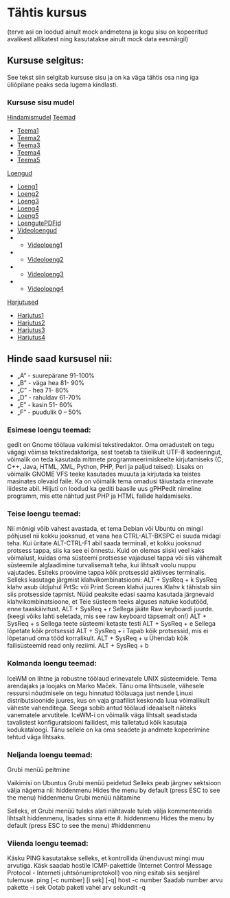 # Tähtis kursus 
(terve asi on loodud ainult mock andmetena ja kogu sisu on kopeeritud avalikest allikatest ning kasutatakse ainult mock data eesmärgil)
## Kursuse selgitus:

See tekst siin selgitab kursuse sisu ja on ka väga tähtis osa ning iga üliõpilane peaks seda lugema kindlasti.

### Kursuse sisu mudel

[Hindamismudel](https://github.com/urmas-villem/MockRepo/tree/main/Hindamismudel)
[Teemad](https://github.com/urmas-villem/tluhk_MockRepo/tree/main/Teemad)
- [Teema1](https://github.com/urmas-villem/tluhk_MockRepo/blob/main/Teemad/Teema1.md)
- [Teema2](https://github.com/urmas-villem/tluhk_MockRepo/blob/main/Teemad/Teema2.md)
- [Teema3](https://github.com/urmas-villem/tluhk_MockRepo/blob/main/Teemad/Teema3.md)
- [Teema4](https://github.com/urmas-villem/tluhk_MockRepo/blob/main/Teemad/Teema4.md)
- [Teema5](https://github.com/urmas-villem/tluhk_MockRepo/blob/main/Teemad/Teema5.md)

[Loengud](https://github.com/urmas-villem/tluhk_MockRepo/tree/main/Loengud)
- [Loeng1](https://github.com/urmas-villem/tluhk_MockRepo/blob/main/Loengud/Loeng1/loeng.md)
- [Loeng2](https://github.com/urmas-villem/tluhk_MockRepo/blob/main/Loengud/Loeng2/loeng.md)
- [Loeng3](https://github.com/urmas-villem/tluhk_MockRepo/blob/main/Loengud/Loeng3/Loeng.md)
- [Loeng4](https://github.com/urmas-villem/tluhk_MockRepo/blob/main/Loengud/Loeng4/Loeng.md)
- [Loeng5](https://github.com/urmas-villem/tluhk_MockRepo/blob/main/Loengud/Loeng5/Loeng.md)
- [LoengutePDFid](https://github.com/urmas-villem/tluhk_MockRepo/blob/main/Loengud/LoengutePDFid)
- [Videoloengud](https://github.com/urmas-villem/tluhk_MockRepo/blob/main/Loengud/Video%20Loengud)
- - [Videoloeng1](https://github.com/urmas-villem/tluhk_MockRepo/blob/main/Loengud/Video%20Loengud/Videoloeng%201.md)
- - [Videoloeng2](https://github.com/urmas-villem/tluhk_MockRepo/blob/main/Loengud/Video%20Loengud/Videoloeng%202.md)
- - [Videoloeng3](https://github.com/urmas-villem/tluhk_MockRepo/blob/main/Loengud/Video%20Loengud/Videoloeng%203.md)
- - [Videoloeng4](https://github.com/urmas-villem/tluhk_MockRepo/blob/main/Loengud/Video%20Loengud/Videoloeng%204.md)

[Harjutused](https://github.com/urmas-villem/tluhk_MockRepo/tree/main/Harjutused)
- [Harjutus1](https://github.com/urmas-villem/tluhk_MockRepo/blob/main/Harjutused/Harjutus1.md)
- [Harjutus2](https://github.com/urmas-villem/tluhk_MockRepo/blob/main/Harjutused/Harjutus2.md)
- [Harjutus3](https://github.com/urmas-villem/tluhk_MockRepo/blob/main/Harjutused/Harjutus3.md)
- [Harjutus4](https://github.com/urmas-villem/tluhk_MockRepo/blob/main/Harjutused/Harjutus4.md)

## Hinde saad kursusel nii:

* „A” - suurepärane 91-100%
* „B” - väga hea 81- 90%
* „C” - hea 71- 80%
* „D” - rahuldav 61-70%
* „E” - kasin 51- 60%
* „F” - puudulik 0 – 50%

### Esimese loengu teemad:

gedit on Gnome töölaua vaikimisi tekstiredaktor. 
Oma omadustelt on tegu vägagi võimsa tekstiredaktoriga, sest toetab ta täielikult UTF-8 kodeeringut, võimalik on teda kasutada mitmete programmeerimiskeelte kirjutamiseks (C, C++, Java, HTML, XML, Python, PHP, Perl ja paljud teised). 
Lisaks on võimalik GNOME VFS teeke kasutades muuuta ja kirjutada ka teistes masinates olevaid faile. Ka on võimalik tema omadusi täiustada erinevate liideste abil. Hiljuti on loodud ka gediti baasile uus gPHPedit nimeline programm, mis ette nähtud just PHP ja HTML failide haldamiseks.

### Teise loengu teemad:

Nii mõnigi võib vahest avastada, et tema Debian või Ubuntu on mingil põhjusel nii kokku jooksnud, et vana hea CTRL-ALT-BKSPC ei suuda midagi teha. Kui üritate ALT-CTRL-F1 abil saada terminali, et kokku jooksnud protsess tappa, siis ka see ei õnnestu. Kuid on olemas siiski veel kaks võimalust, kuidas oma süsteemi protsesse vajadusel tappa või siis vähemalt süsteemile alglaadimine turvalisemalt teha, kui lihtsalt voolu nuppu vajutades.
Esiteks proovime tappa kõik protsessid aktiivses terminalis. Selleks kasutage järgmist klahvikombinatsiooni: ALT + SysReq + k
SysReq klahv asub üldjuhul PrtSc või Print Screen klahvi juures.Klahv k tähistab siin siis protsesside tapmist.
Nüüd peaksite edasi saama kasutada järgnevaid klahvikombinatsioone, et Teie süsteem teeks alguses natuke kodutööd, enne taaskäivitust.
ALT + SysReq + r
Sellega jääte Raw keyboardi juurde. (keegi võiks lahti seletada, mis see raw keyboard täpsemalt on!)
ALT + SysReq + s
Sellega teete süsteemi ketaste testi
ALT + SysReq + e
Sellega lõpetate kõik protsessid
ALT + SysReq + i
Tapab kõik protsessid, mis ei lõpetanud oma tööd korralikult.
ALT + SysReq + u
Ühendab kõik failisüsteemid read only reziimi.
ALT + SysReq + b

### Kolmanda loengu teemad:

IceWM on lihtne ja robustne töölaud erinevatele UNIX süsteemidele. Tema arendajaks ja loojaks on Marko Maček. Tänu oma lihtsusele, vähesele ressursi nõudmisele on tegu hinnatud töölauaga just nende Linuxi distributsioonide juures, kus on vaja graafilist keskonda luua võimalikult väheste vahenditega. Seega sobib antud töölaud ideaalselt näiteks vanematele arvutitele. IceWM-i on võimalik väga lihtsalt seadistada tavalistest konfiguratsiooni failidest, mis talletatud kõik kasutaja kodukataloogi. Tänu sellele on ka oma seadete ja andmete kopeerimine tehtud väga lihtsaks.

### Neljanda loengu teemad:

Grubi menüü peitmine

Vaikimisi on Ubuntus Grubi menüü peidetud Selleks peab järgnev sektsioon välja nägema nii:
hiddenmenu
Hides the menu by default (press ESC to see the menu)
hiddenmenu
Grubi menüü näitamine

Selleks, et Grubi menüü tuleks alati nähtavale tuleb välja kommenteerida lihtsalt hiddenmenu, lisades sinna ette #.
hiddenmenu
Hides the menu by default (press ESC to see the menu)
#hiddenmenu

### Viienda loengu teemad:

Käsku PING kasutatakse selleks, et kontrollida ühenduvust mingi muu arvutiga. Käsk saadab hostile ICMP-pakettide (Internet Control Message Protocol - Interneti juhtsõnumiprotokoll) voo ning esitab siis seejärel tulemuse.
ping [-c number] [i sek] [-q] host
-c number
Saadab number arvu pakette
-i sek
Ootab paketi vahel arv sekundit
-q
